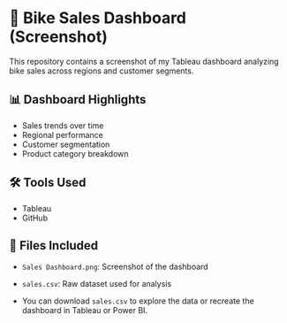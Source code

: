 # 🚴 Bike Sales Dashboard (Screenshot)

This repository contains a screenshot of my Tableau dashboard analyzing bike sales across regions and customer segments.

## 📊 Dashboard Highlights
- Sales trends over time
- Regional performance
- Customer segmentation
- Product category breakdown

## 🛠 Tools Used
- Tableau 
- GitHub

## 📁 Files Included
- `Sales Dashboard.png`: Screenshot of the dashboard
- `sales.csv`: Raw dataset used for analysis

- You can download `sales.csv` to explore the data or recreate the dashboard in Tableau or Power BI.

